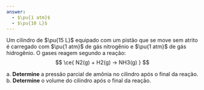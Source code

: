 ```yaml
---
answer:
  - $\pu{1 atm}$
  - $\pu{10 L}$ 
---
```


Um cilindro de $\pu{15 L}$ equipado com um pistão que se move sem atrito é carregado com $\pu{1 atm}$ de gás nitrogênio e $\pu{1 atm}$ de gás hidrogênio. O gases reagem segundo a reação:
$$
    \ce{ N2(g) + H2(g) -> NH3(g) }
$$

a. **Determine** a pressão parcial de amônia no cilindro após o final da reação.
b. **Determine** o volume do cilindro após o final da reação.
